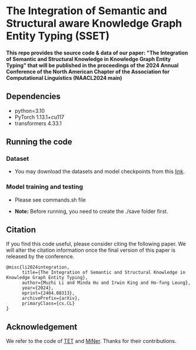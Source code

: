 # The Integration of Semantic and Structural aware Knowledge Graph Entity Typing (SSET)
#### This repo provides the source code & data of our paper: "The Integration of Semantic and Structural Knowledge in Knowledge Graph Entity Typing" that will be published in the proceedings of the 2024 Annual Conference of the North American Chapter of the Association for Computational Linguistics (NAACL2024 main)

## Dependencies
* python=3.10
* PyTorch 1.13.1+cu117
* transformers 4.33.1

## Running the code
### Dataset
* You may download the datasets and model checkpoints from this [link](https://drive.google.com/drive/folders/1kUwUkf80Ved9IJ0k_Njd1PX5a5JvAo7_?usp=sharing).

### Model training and testing
* Please see commands.sh file


* **Note:** Before running, you need to create the ./save folder first.

## Citation
If you find this code useful, please consider citing the following paper.
We will alter the citation information once the final version of this paper is released by the conference. 
```
@misc{li2024integration,
      title={The Integration of Semantic and Structural Knowledge in Knowledge Graph Entity Typing}, 
      author={Muzhi Li and Minda Hu and Irwin King and Ho-fung Leung},
      year={2024},
      eprint={2404.08313},
      archivePrefix={arXiv},
      primaryClass={cs.CL}
}
```

## Acknowledgement
We refer to the code of [TET](https://github.com/zhiweihu1103/ET-TET) and [MiNer](https://github.com/jinzhuoran/MiNer/). Thanks for their contributions.

